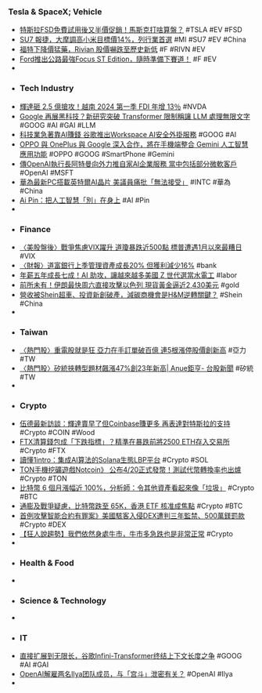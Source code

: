 ### Tesla & SpaceX; Vehicle
- [特斯拉FSD免費試用後又半價促銷！馬斯克打啥算盤？](https://news.cnyes.com/news/id/5523790) #TSLA #EV #FSD
- [SU7 報捷，大摩調高小米目標價14%，列行業首選](https://technews.tw/2024/04/12/morgan-stanley-raises-xiaomi-target-price/) #MI #SU7 #EV #China
- [福特下降價猛藥，Rivian 股價嚇跌至歷史新低](https://finance.technews.tw/2024/04/12/ford-cuts-prices-rivian-shares-hit-all-time-low/) #F #RIVN #EV
- [Ford推出公路最強Focus ST Edition，隨時準備下賽道！](https://news.u-car.com.tw/article/78060) #F #EV
-
- ### Tech Industry
- [輝達砸 2.5 億搶攻！越南 2024 第一季 FDI 年增 13％](https://finance.technews.tw/2024/04/13/vietnam-2024-q1-fdi-annual-growth-rate-is-13/) #NVDA
- [Google 再展黑科技？新研究突破 Transformer 限制稱讓 LLM 處理無限文字](https://www.inside.com.tw/article/34748-googles-new-technique-gives-llms-infinite-context) #GOOG #AI #GAI #LLM
- [科技業急著靠AI賺錢 谷歌推出Workspace AI安全外掛服務](https://news.cnyes.com/news/id/5523572) #GOOG #AI
- [OPPO 與 OnePlus 與 Google 深入合作，將在手機端整合 Gemini 人工智慧應用功能](https://m.eprice.com.tw/mobile/talk/4693/5808881/1) #OPPO #GOOG #SmartPhone #Gemini
- [傳OpenAI執行長阿特曼向外力推自家AI企業服務 當中包括部分微軟客戶](https://news.cnyes.com/news/id/5523628) #OpenAI #MSFT
- [華為最新PC搭載英特爾AI晶片 美議員痛批「無法接受」](https://m.cnyes.com/news/id/5523748) #INTC #華為 #China
- [Ai Pin：把人工智慧「別」在身上](https://cn.nytimes.com/technology/20240412/ai-pin-humane-openai-microsoft/zh-hant/) #AI #Pin
-
- ### Finance
- [〈美股盤後〉戰爭焦慮VIX躍升 道瓊暴跌近500點 標普遭遇1月以來最糟日](https://news.cnyes.com/news/id/5523717) #VIX
- [〈財報〉道富銀行上季管理資產成長20% 但獲利減少16%](https://news.cnyes.com/news/id/5523562) #bank
- [年薪五年成長七成！AI 助攻，讓越來越多美國 Z 世代選當水電工](https://technews.tw/2024/04/13/generation-z-plumber/) #labor
- [前所未有！伊朗最快周六直接攻擊以色列 現貨黃金逼近2,430美元](https://news.cnyes.com/news/id/5523647) #gold
- [營收被Shein超車、投資新創破產，減碳商機會是H&M逆轉關鍵？](https://www.bnext.com.tw/article/78837/shein-h-and-m-) #Shein #China
-
- ### Taiwan
- [〈熱門股〉重電股就是狂 亞力在手訂單破百億 連5根漲停股價創新高](https://news.cnyes.com/news/id/5523609) #亞力 #TW
- [〈熱門股〉矽統挾轉型題材飆漲47%創23年新高| Anue鉅亨- 台股新聞](https://m.cnyes.com/news/id/5523230) #矽統 #TW
-
- ### Crypto
- [伍德最新訪談：輝達賣早了但Coinbase賺更多 再表達對特斯拉的支持](https://news.cnyes.com/news/id/5523563) #Crypto #COIN #Wood
- [FTX清算錢包成「下跌指標」？精準在暴跌前將2500 ETH存入交易所](https://www.blocktempo.com/ftx-liquidation-wallet-became-falling-indicator-2500-eth-was-deposited-into-cex-before-last-night-dump/) #Crypto #FTX
- [讀懂1intro：集成AI算法的Solana生態LBP平台](https://news.cnyes.com/news/id/5523268) #Crypto #SOL
- [TON手機挖礦遊戲Notcoin》 公布4/20正式發幣！測試代幣轉換率也出爐](https://www.blocktempo.com/notcoins-conversion-rate-has-been-announced/) #Crypto #TON
- [比特幣 6 個月漲幅近 100%，分析師：令其他資產看起來像「垃圾」](https://blockcast.it/2024/04/11/bitcoins-meteoric-rise-makes-everything-else-look-like-junk-analyst-said/) #Crypto #BTC
- [通膨及戰爭疑慮，比特幣跌至 65K，香港 ETF 核准成焦點](https://abmedia.io/market-updates-as-of-13th-apr-2024) #Crypto #BTC
- [首例攻擊智能合約有罪案》美國駭客入侵DEX遭判三年監禁、500萬鎂罰款](https://www.blocktempo.com/shakeeb-ahmed-convicted-for-hacking-crypto-smart-contracts/) #Crypto #DEX
- [【狂人說趨勢】我們依然身處牛市，牛市多急跌也是非常正常](https://blockcast.it/2024/04/13/madman-column-2024-apr-13/) #Crypto
-
- ### Health & Food
-
- ### Science & Technology
-
- ### IT
- [直接扩展到无限长，谷歌Infini-Transformer终结上下文长度之争](https://www.jiqizhixin.com/articles/2024-04-12-8) #GOOG #AI #GAI
- [OpenAI解雇两名Ilya团队成员，与「宫斗」泄密有关？](https://www.jiqizhixin.com/articles/2024-04-12-9) #OpenAI #Ilya
-